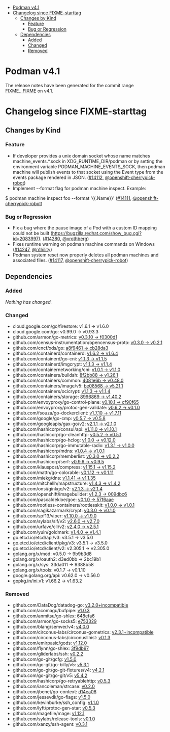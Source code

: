 - [Podman v4.1](#podman-v41)
- [Changelog since FIXME-starttag](#changelog-since-fixme-starttag)
  - [Changes by Kind](#changes-by-kind)
    - [Feature](#feature)
    - [Bug or Regression](#bug-or-regression)
  - [Dependencies](#dependencies)
    - [Added](#added)
    - [Changed](#changed)
    - [Removed](#removed)

# Podman v4.1

The release notes have been generated for the commit range
[FIXME...FIXME](https://github.com/containers/podman/compare/FIXME...FIXME) on v4.1.

# Changelog since FIXME-starttag

## Changes by Kind

### Feature
 - If developer provides a unix domain socket whose name matches machine_events.*\.sock in  XDG_RUNTIME_DIR/podman
  or by setting the environment variable PODMAN_MACHINE_EVENTS_SOCK, then podman machine will publish events to
  that socket using the Event type from the events package rendered in JSON. ([#14112](https://github.com/containers/podman/pull/14112), [@openshift-cherrypick-robot](https://github.com/openshift-cherrypick-robot))
 - Implement --format flag for podman machine inspect. Example:
  
  $ podman machine inspect foo --format '{{.Name}}' ([#14111](https://github.com/containers/podman/pull/14111), [@openshift-cherrypick-robot](https://github.com/openshift-cherrypick-robot))

### Bug or Regression
 - Fix a bug where the pause image of a Pod with a custom ID mapping could not be built (https://bugzilla.redhat.com/show_bug.cgi?id=2083997). ([#14280](https://github.com/containers/podman/pull/14280), [@vrothberg](https://github.com/vrothberg))
 - Fixes runtime warning on podman machine commands on Windows ([#14247](https://github.com/containers/podman/pull/14247), [@n1hility](https://github.com/n1hility))
 - Podman system reset now properly deletes all podman machines and associated files. ([#14117](https://github.com/containers/podman/pull/14117), [@openshift-cherrypick-robot](https://github.com/openshift-cherrypick-robot))

## Dependencies

### Added
_Nothing has changed._

### Changed
- cloud.google.com/go/firestore: v1.6.1 → v1.6.0
- cloud.google.com/go: v0.99.0 → v0.93.3
- github.com/armon/go-metrics: [v0.3.10 → f0300d1](https://github.com/armon/go-metrics/compare/v0.3.10...f0300d1)
- github.com/census-instrumentation/opencensus-proto: [v0.3.0 → v0.2.1](https://github.com/census-instrumentation/opencensus-proto/compare/v0.3.0...v0.2.1)
- github.com/cncf/xds/go: [a8f9461 → cb28da3](https://github.com/cncf/xds/go/compare/a8f9461...cb28da3)
- github.com/containerd/containerd: [v1.6.2 → v1.6.4](https://github.com/containerd/containerd/compare/v1.6.2...v1.6.4)
- github.com/containerd/go-cni: [v1.1.3 → v1.1.5](https://github.com/containerd/go-cni/compare/v1.1.3...v1.1.5)
- github.com/containerd/imgcrypt: [v1.1.3 → v1.1.4](https://github.com/containerd/imgcrypt/compare/v1.1.3...v1.1.4)
- github.com/containernetworking/cni: [v1.0.1 → v1.1.0](https://github.com/containernetworking/cni/compare/v1.0.1...v1.1.0)
- github.com/containers/buildah: [8f2bb88 → v1.26.1](https://github.com/containers/buildah/compare/8f2bb88...v1.26.1)
- github.com/containers/common: [4081e6b → v0.48.0](https://github.com/containers/common/compare/4081e6b...v0.48.0)
- github.com/containers/image/v5: [be08568 → v5.21.1](https://github.com/containers/image/v5/compare/be08568...v5.21.1)
- github.com/containers/ocicrypt: [v1.1.3 → v1.1.4](https://github.com/containers/ocicrypt/compare/v1.1.3...v1.1.4)
- github.com/containers/storage: [8996869 → v1.40.2](https://github.com/containers/storage/compare/8996869...v1.40.2)
- github.com/envoyproxy/go-control-plane: [v0.10.1 → cf90f65](https://github.com/envoyproxy/go-control-plane/compare/v0.10.1...cf90f65)
- github.com/envoyproxy/protoc-gen-validate: [v0.6.2 → v0.1.0](https://github.com/envoyproxy/protoc-gen-validate/compare/v0.6.2...v0.1.0)
- github.com/fsouza/go-dockerclient: [v1.7.10 → v1.7.11](https://github.com/fsouza/go-dockerclient/compare/v1.7.10...v1.7.11)
- github.com/google/go-cmp: [v0.5.7 → v0.5.8](https://github.com/google/go-cmp/compare/v0.5.7...v0.5.8)
- github.com/googleapis/gax-go/v2: [v2.1.1 → v2.1.0](https://github.com/googleapis/gax-go/v2/compare/v2.1.1...v2.1.0)
- github.com/hashicorp/consul/api: [v1.11.0 → v1.10.1](https://github.com/hashicorp/consul/api/compare/v1.11.0...v1.10.1)
- github.com/hashicorp/go-cleanhttp: [v0.5.2 → v0.5.1](https://github.com/hashicorp/go-cleanhttp/compare/v0.5.2...v0.5.1)
- github.com/hashicorp/go-hclog: [v1.0.0 → v0.12.0](https://github.com/hashicorp/go-hclog/compare/v1.0.0...v0.12.0)
- github.com/hashicorp/go-immutable-radix: [v1.3.1 → v1.0.0](https://github.com/hashicorp/go-immutable-radix/compare/v1.3.1...v1.0.0)
- github.com/hashicorp/mdns: [v1.0.4 → v1.0.1](https://github.com/hashicorp/mdns/compare/v1.0.4...v1.0.1)
- github.com/hashicorp/memberlist: [v0.3.0 → v0.2.2](https://github.com/hashicorp/memberlist/compare/v0.3.0...v0.2.2)
- github.com/hashicorp/serf: [v0.9.6 → v0.9.5](https://github.com/hashicorp/serf/compare/v0.9.6...v0.9.5)
- github.com/klauspost/compress: [v1.15.1 → v1.15.2](https://github.com/klauspost/compress/compare/v1.15.1...v1.15.2)
- github.com/mattn/go-colorable: [v0.1.12 → v0.1.11](https://github.com/mattn/go-colorable/compare/v0.1.12...v0.1.11)
- github.com/miekg/dns: [v1.1.41 → v1.1.35](https://github.com/miekg/dns/compare/v1.1.41...v1.1.35)
- github.com/mitchellh/mapstructure: [v1.4.3 → v1.4.2](https://github.com/mitchellh/mapstructure/compare/v1.4.3...v1.4.2)
- github.com/onsi/ginkgo/v2: [v2.1.3 → v2.1.4](https://github.com/onsi/ginkgo/v2/compare/v2.1.3...v2.1.4)
- github.com/openshift/imagebuilder: [v1.2.3 → 009dbc6](https://github.com/openshift/imagebuilder/compare/v1.2.3...009dbc6)
- github.com/pascaldekloe/goe: [v0.1.0 → 57f6aae](https://github.com/pascaldekloe/goe/compare/v0.1.0...57f6aae)
- github.com/rootless-containers/rootlesskit: [v1.0.0 → v1.0.1](https://github.com/rootless-containers/rootlesskit/compare/v1.0.0...v1.0.1)
- github.com/sagikazarmark/crypt: [v0.3.0 → v0.1.0](https://github.com/sagikazarmark/crypt/compare/v0.3.0...v0.1.0)
- github.com/spf13/viper: [v1.10.0 → v1.9.0](https://github.com/spf13/viper/compare/v1.10.0...v1.9.0)
- github.com/sylabs/sif/v2: [v2.6.0 → v2.7.0](https://github.com/sylabs/sif/v2/compare/v2.6.0...v2.7.0)
- github.com/urfave/cli/v2: [v2.4.0 → v2.5.1](https://github.com/urfave/cli/v2/compare/v2.4.0...v2.5.1)
- github.com/yuin/goldmark: [v1.4.0 → v1.4.1](https://github.com/yuin/goldmark/compare/v1.4.0...v1.4.1)
- go.etcd.io/etcd/api/v3: v3.5.1 → v3.5.0
- go.etcd.io/etcd/client/pkg/v3: v3.5.1 → v3.5.0
- go.etcd.io/etcd/client/v2: v2.305.1 → v2.305.0
- golang.org/x/mod: v0.5.0 → 9b9b3d8
- golang.org/x/oauth2: d3ed0bb → 2bc19b1
- golang.org/x/sys: 33da011 → 9388b58
- golang.org/x/tools: v0.1.7 → v0.1.10
- google.golang.org/api: v0.62.0 → v0.56.0
- gopkg.in/ini.v1: v1.66.2 → v1.63.2

### Removed
- github.com/DataDog/datadog-go: [v3.2.0+incompatible](https://github.com/DataDog/datadog-go/tree/v3.2.0)
- github.com/acomagu/bufpipe: [v1.0.3](https://github.com/acomagu/bufpipe/tree/v1.0.3)
- github.com/anmitsu/go-shlex: [648efa6](https://github.com/anmitsu/go-shlex/tree/648efa6)
- github.com/armon/go-socks5: [e753329](https://github.com/armon/go-socks5/tree/e753329)
- github.com/blang/semver/v4: [v4.0.0](https://github.com/blang/semver/v4/tree/v4.0.0)
- github.com/circonus-labs/circonus-gometrics: [v2.3.1+incompatible](https://github.com/circonus-labs/circonus-gometrics/tree/v2.3.1)
- github.com/circonus-labs/circonusllhist: [v0.1.3](https://github.com/circonus-labs/circonusllhist/tree/v0.1.3)
- github.com/emirpasic/gods: [v1.12.0](https://github.com/emirpasic/gods/tree/v1.12.0)
- github.com/flynn/go-shlex: [3f9db97](https://github.com/flynn/go-shlex/tree/3f9db97)
- github.com/gliderlabs/ssh: [v0.2.2](https://github.com/gliderlabs/ssh/tree/v0.2.2)
- github.com/go-git/gcfg: [v1.5.0](https://github.com/go-git/gcfg/tree/v1.5.0)
- github.com/go-git/go-billy/v5: [v5.3.1](https://github.com/go-git/go-billy/v5/tree/v5.3.1)
- github.com/go-git/go-git-fixtures/v4: [v4.2.1](https://github.com/go-git/go-git-fixtures/v4/tree/v4.2.1)
- github.com/go-git/go-git/v5: [v5.4.2](https://github.com/go-git/go-git/v5/tree/v5.4.2)
- github.com/hashicorp/go-retryablehttp: [v0.5.3](https://github.com/hashicorp/go-retryablehttp/tree/v0.5.3)
- github.com/iancoleman/strcase: [v0.2.0](https://github.com/iancoleman/strcase/tree/v0.2.0)
- github.com/jbenet/go-context: [d14ea06](https://github.com/jbenet/go-context/tree/d14ea06)
- github.com/jessevdk/go-flags: [v1.5.0](https://github.com/jessevdk/go-flags/tree/v1.5.0)
- github.com/kevinburke/ssh_config: [v1.1.0](https://github.com/kevinburke/ssh_config/tree/v1.1.0)
- github.com/lyft/protoc-gen-star: [v0.5.3](https://github.com/lyft/protoc-gen-star/tree/v0.5.3)
- github.com/magefile/mage: [v1.12.1](https://github.com/magefile/mage/tree/v1.12.1)
- github.com/sylabs/release-tools: [v0.1.0](https://github.com/sylabs/release-tools/tree/v0.1.0)
- github.com/xanzy/ssh-agent: [v0.3.1](https://github.com/xanzy/ssh-agent/tree/v0.3.1)
